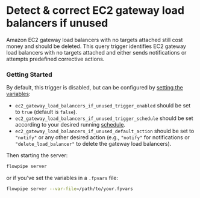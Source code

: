 # Detect & correct EC2 gateway load balancers if unused

Amazon EC2 gateway load balancers with no targets attached still cost money and should be deleted. This query trigger identifies EC2 gateway load balancers with no targets attached and either sends notifications or attempts predefined corrective actions.

### Getting Started

By default, this trigger is disabled, but can be configured by [setting the variables](https://flowpipe.io/docs/build/mod-variables#passing-input-variables):

- `ec2_gateway_load_balancers_if_unused_trigger_enabled` should be set to `true` (default is `false`).
- `ec2_gateway_load_balancers_if_unused_trigger_schedule` should be set according to your desired running [schedule](https://flowpipe.io/docs/flowpipe-hcl/trigger/schedule#more-examples).
- `ec2_gateway_load_balancers_if_unused_default_action` should be set to `"notify"` or any other desired action (e.g., `"notify"` for notifications or `"delete_load_balancer"` to delete the gateway load balancers).

Then starting the server:

```sh
flowpipe server
```

or if you've set the variables in a `.fpvars` file:

```sh
flowpipe server --var-file=/path/to/your.fpvars
```
